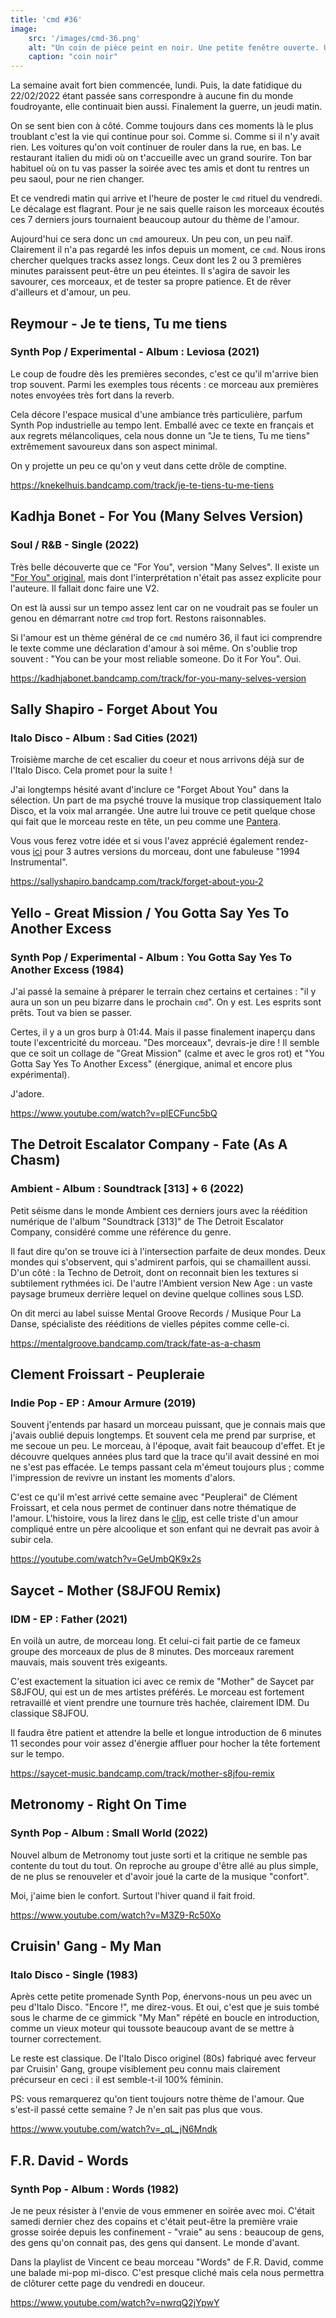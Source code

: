 ```yaml
---
title: 'cmd #36'
image:
    src: '/images/cmd-36.png'
    alt: "Un coin de pièce peint en noir. Une petite fenêtre ouverte. Un produit anti odeurs."
    caption: "coin noir"
---
```



La semaine avait fort bien commencée, lundi. Puis, la date fatidique du
22/02/2022 étant passée sans correspondre à aucune fin du monde foudroyante,
elle continuait bien aussi. Finalement la guerre, un jeudi matin.

On se sent bien con à côté. Comme toujours dans ces moments là le plus troublant
c'est la vie qui continue  pour soi. Comme si. Comme si il n'y avait rien. Les
voitures qu'on voit continuer de rouler dans la rue, en bas. Le restaurant
italien du midi où on t'accueille avec un grand sourire. Ton bar habituel où on
tu vas passer la soirée avec tes amis et dont tu rentres un peu saoul, pour ne
rien changer.

Et ce vendredi matin qui arrive et l'heure de poster le `cmd` rituel du
vendredi. Le décalage est flagrant. Pour je ne sais quelle raison les morceaux
écoutés ces 7 derniers jours tournaient beaucoup autour du thème de l'amour.

Aujourd'hui ce sera donc un `cmd` amoureux. Un peu con, un peu naïf. Clairement
il n'a pas regardé les infos depuis un moment, ce `cmd`. Nous irons chercher
quelques tracks assez longs. Ceux dont les 2 ou 3 premières minutes paraissent
peut-être un peu éteintes. Il s'agira de savoir les savourer, ces morceaux, et
de tester sa propre patience. Et de rêver d'ailleurs et d'amour, un peu.



## Reymour - Je te tiens, Tu me tiens

### Synth Pop / Experimental - Album : Leviosa (2021)

Le coup de foudre dès les premières secondes, c'est ce qu'il m'arrive bien trop
souvent. Parmi les exemples tous récents : ce morceau aux premières notes
envoyées très fort dans la reverb.

Cela décore l'espace musical d'une ambiance très particulière, parfum Synth Pop
industrielle au tempo lent. Emballé avec ce texte en français et aux regrets
mélancoliques, cela nous donne un "Je te tiens, Tu me tiens"  extrêmement
savoureux dans son aspect minimal.

On y projette un peu ce qu'on y veut dans cette drôle de comptine.

https://knekelhuis.bandcamp.com/track/je-te-tiens-tu-me-tiens




## Kadhja Bonet - For You (Many Selves Version)

### Soul / R&B  - Single (2022)

Très belle découverte que ce "For You", version "Many Selves". Il existe un
["For You" original](https://kadhjabonet.bandcamp.com/album/for-you), mais dont
l'interprétation n'était pas assez explicite pour l'auteure. Il fallait donc
faire une V2.

On est là aussi sur un tempo assez lent car on ne voudrait pas se fouler un
genou en démarrant notre `cmd` trop fort. Restons raisonnables.

Si l'amour est un thème général de ce `cmd` numéro 36, il faut ici comprendre le
texte comme une déclaration d'amour à soi même. On s'oublie trop souvent : "You
can be your most reliable someone. Do it For You". Oui.

https://kadhjabonet.bandcamp.com/track/for-you-many-selves-version


## Sally Shapiro - Forget About You

### Italo Disco - Album : Sad Cities (2021)

Troisième marche de cet escalier du coeur et nous arrivons déjà sur de l'Italo
Disco. Cela promet pour la suite !

J'ai longtemps hésité avant d'inclure ce "Forget About You" dans la sélection.
Un part de ma psyché trouve la musique trop classiquement Italo Disco, et la
voix mal arrangée. Une autre lui trouve ce petit quelque chose qui fait que le
morceau reste en tête, un peu comme une
[Pantera](https://cmd.wuips.com/post/2021-10-22-cmd-18).

Vous vous ferez votre idée et si vous l'avez apprécié également rendez-vous
[ici](https://sallyshapiro.bandcamp.com/album/forget-about-you-2) pour 3 autres
versions du morceau, dont une fabuleuse "1994 Instrumental".

https://sallyshapiro.bandcamp.com/track/forget-about-you-2



## Yello - Great Mission / You Gotta Say Yes To Another Excess

### Synth Pop / Experimental - Album : You Gotta Say Yes To Another Excess (1984)

J'ai passé la semaine à préparer le terrain chez certains et certaines : "il y
aura un son un peu bizarre dans le prochain `cmd`". On y est. Les esprits sont
prêts. Tout va bien se passer.

Certes, il y a un gros burp à 01:44. Mais il passe finalement inaperçu dans
toute l'excentricité du morceau. "Des morceaux", devrais-je dire ! Il semble que
ce soit un collage de "Great Mission" (calme et avec le gros rot) et "You Gotta
Say Yes To Another Excess" (énergique, animal et encore plus expérimental).

J'adore.

https://www.youtube.com/watch?v=plECFunc5bQ




## The Detroit Escalator Company - Fate (As A Chasm)

### Ambient - Album : Soundtrack [313] + 6 (2022)

Petit séisme dans le monde Ambient ces derniers jours avec la réédition
numérique de l'album "Soundtrack [313]" de The Detroit Escalator Company,
considéré comme une référence du genre.

Il faut dire qu'on se trouve ici à l'intersection parfaite de deux mondes. Deux
mondes qui s'observent, qui s'admirent parfois, qui se chamaillent aussi. D'un
côté : la Techno de Detroit, dont on reconnait bien les textures si subtilement
rythmées ici. De l'autre l'Ambient version New Age : un vaste paysage brumeux
derrière lequel on devine quelque collines sous LSD.

On dit merci au label suisse Mental Groove Records / Musique Pour La Danse,
spécialiste des rééditions de vielles pépites comme celle-ci.

https://mentalgroove.bandcamp.com/track/fate-as-a-chasm



## Clement Froissart - Peupleraie

### Indie Pop - EP : Amour Armure (2019)

Souvent j'entends par hasard un morceau puissant, que je connais mais que
j'avais oublié depuis longtemps. Et souvent cela me prend par surprise, et me
secoue un peu. Le morceau, à l'époque, avait fait beaucoup d'effet. Et je
découvre quelques années plus tard que la trace qu'il avait dessiné en moi ne
s'est pas effacée. Le temps passant cela m'émeut toujours plus ; comme
l'impression de revivre un instant les moments d'alors.

C'est ce qu'il m'est arrivé cette semaine avec "Peuplerai" de Clément Froissart,
et cela nous permet de continuer dans notre thématique de l'amour. L'histoire,
vous la lirez dans le [clip](https://www.youtube.com/watch?v=Rcc39ofhbW4), est
celle triste d'un amour compliqué entre un père alcoolique et son enfant qui ne
devrait pas avoir à subir cela.

https://youtube.com/watch?v=GeUmbQK9x2s



## Saycet - Mother (S8JFOU Remix)

### IDM - EP : Father (2021)

En voilà un autre, de morceau long. Et celui-ci fait partie de ce fameux groupe
des morceaux de plus de 8 minutes. Des morceaux rarement mauvais, mais souvent
très exigeants.

C'est exactement la situation ici avec ce remix de "Mother" de Saycet par
S8JFOU, qui est un de mes artistes préférés. Le morceau est fortement
retravaillé et vient prendre une tournure très hachée, clairement IDM. Du
classique S8JFOU.

Il faudra être patient et attendre la belle et longue introduction de 6 minutes
11 secondes pour voir assez d'énergie affluer pour hocher la tête fortement sur
le tempo.

https://saycet-music.bandcamp.com/track/mother-s8jfou-remix



## Metronomy - Right On Time

### Synth Pop - Album : Small World (2022)

Nouvel album de Metronomy tout juste sorti et la critique ne semble pas contente
du tout du tout. On reproche au groupe d'être allé au plus simple, de ne plus se
renouveler et d'avoir joué la carte de la musique "confort".

Moi, j'aime bien le confort. Surtout l'hiver quand il fait froid.

https://www.youtube.com/watch?v=M3Z9-Rc50Xo



## Cruisin' Gang - My Man

### Italo Disco - Single (1983)

Après cette petite promenade Synth Pop, énervons-nous un peu avec un peu d'Italo
Disco. "Encore !", me direz-vous. Et oui, c'est que je suis tombé sous le charme
de ce gimmick "My Man" répété en boucle en introduction, comme un vieux moteur
qui toussote beaucoup avant de se mettre à tourner correctement.

Le reste est classique. De l'Italo Disco originel (80s) fabriqué avec ferveur
par Cruisin' Gang, groupe visiblement peu connu mais clairement précurseur en
ceci : il est semble-t-il 100% féminin.

PS: vous remarquerez qu'on tient toujours notre thème de l'amour. Que s'est-il
passé cette semaine ? Je n'en sait pas plus que vous.

https://www.youtube.com/watch?v=_qL_jN6Mndk



## F.R. David - Words

### Synth Pop - Album : Words (1982)

Je ne peux résister à l'envie de vous emmener en soirée avec moi. C'était samedi
dernier chez des copains et c'était peut-être la première vraie grosse soirée
depuis les confinement - "vraie" au sens : beaucoup de gens, des gens qu'on
connait pas, des gens qui dansent. Le monde d'avant.

Dans la playlist de Vincent ce beau morceau "Words" de F.R. David, comme une
balade mi-pop mi-disco. C'est presque cliché mais cela nous permettra de
clôturer cette page du vendredi en douceur.

https://www.youtube.com/watch?v=nwrqQ2jYpwY

